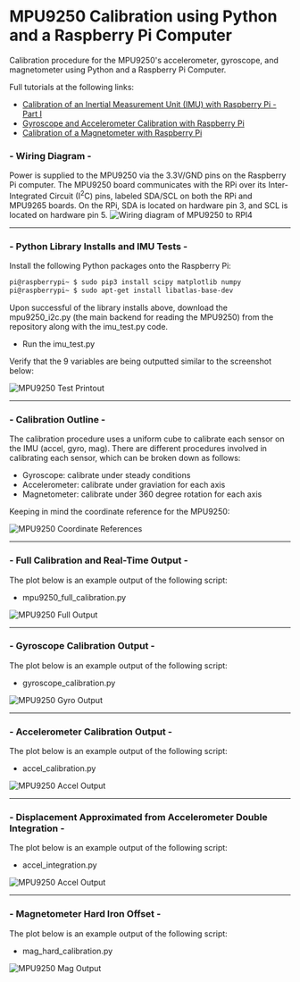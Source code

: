 # MPU9250 Calibration using Python and a Raspberry Pi Computer
Calibration procedure for the MPU9250's accelerometer, gyroscope, and magnetometer using Python and a Raspberry Pi Computer.

Full tutorials at the following links:
- [Calibration of an Inertial Measurement Unit (IMU) with Raspberry Pi - Part I](https://makersportal.com/blog/calibration-of-an-inertial-measurement-unit-with-raspberry-pi)
- [Gyroscope and Accelerometer Calibration with Raspberry Pi](https://makersportal.com/blog/calibration-of-an-inertial-measurement-unit-imu-with-raspberry-pi-part-ii)
- [Calibration of a Magnetometer with Raspberry Pi](https://makersportal.com/blog/calibration-of-a-magnetometer-with-raspberry-pi)


### - Wiring Diagram - 

Power is supplied to the MPU9250 via the 3.3V/GND pins on the Raspberry Pi computer. The MPU9250 board communicates with the RPi over its Inter-Integrated Circuit (I<sup>2</sup>C) pins, labeled SDA/SCL on both the RPi and MPU9265 boards. On the RPi, SDA is located on hardware pin 3, and SCL is located on hardware pin 5. 
![Wiring diagram of MPU9250 to RPI4](./images/mpu9250_raspberry_pi_4_wiring_diagram.png)
___
### - Python Library Installs and IMU Tests - 
Install the following Python packages onto the Raspberry Pi:
```bash
pi@raspberrypi~ $ sudo pip3 install scipy matplotlib numpy
pi@raspberrypi~ $ sudo apt-get install libatlas-base-dev
```
Upon successful of the library installs above, download the mpu9250_i2c.py (the main backend for reading the MPU9250) from the repository along with the imu_test.py code. 

- Run the imu_test.py 

Verify that the 9 variables are being outputted similar to the screenshot below:

![MPU9250 Test Printout](./images/imu_test_printout.png)
___
### - Calibration Outline - 

The calibration procedure uses a uniform cube to calibrate each sensor on the IMU (accel, gyro, mag). There are different procedures involved in calibrating each sensor, which can be broken down as follows:

- Gyroscope: calibrate under steady conditions
- Accelerometer: calibrate under graviation for each axis
- Magnetometer: calibrate under 360 degree rotation for each axis

Keeping in mind the coordinate reference for the MPU9250:

![MPU9250 Coordinate References](./images/mpu6050_ak8963_drawing_coordinates.png)

___
### - Full Calibration and Real-Time Output -

The plot below is an example output of the following script:
- mpu9250_full_calibration.py

![MPU9250 Full Output](./images/mpu9250_real_time_plot_white.jpg)

___
### - Gyroscope Calibration Output - 

The plot below is an example output of the following script:
- gyroscope_calibration.py

![MPU9250 Gyro Output](./images/gyro_calibration_output_github.jpg)
___
### - Accelerometer Calibration Output - 

The plot below is an example output of the following script:
- accel_calibration.py

![MPU9250 Accel Output](./images/accel_calibration_output_white.jpg)

___
### - Displacement Approximated from Accelerometer Double Integration - 

The plot below is an example output of the following script:
- accel_integration.py

![MPU9250 Accel Output](./images/accel_veloc_displace_integration_white.png)

___
### - Magnetometer Hard Iron Offset - 

The plot below is an example output of the following script:
- mag_hard_calibration.py

![MPU9250 Mag Output](./images/mag_cal_hard_offset_white.png)

